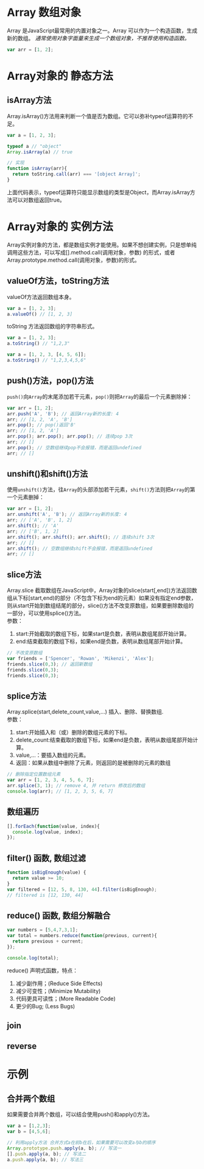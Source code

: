 # Array 数组对象
Array 是JavaScript最常用的内置对象之一。Array 可以作为一个构造函数，生成新的数组。
*通常使用对象字面量来生成一个数组对象，不推荐使用构造函数。*
```javascript
var arr = [1, 2];
```
# Array对象的 静态方法

## isArray方法

Array.isArray()方法用来判断一个值是否为数组。它可以弥补typeof运算符的不足。
```javascript
var a = [1, 2, 3];

typeof a // "object"
Array.isArray(a) // true

// 实现
function isArray(arr){
  return toString.call(arr) === '[object Array]';
}
```

上面代码表示，typeof运算符只能显示数组的类型是Object，而Array.isArray方法可以对数组返回true。

# Array对象的 实例方法
Array实例对象的方法，都是数组实例才能使用。如果不想创建实例，只是想单纯调用这些方法，可以写成[].method.call(调用对象，参数) 的形式，或者Array.prototype.method.call(调用对象，参数)的形式。

## valueOf方法，toString方法

valueOf方法返回数组本身。
```javascript
var a = [1, 2, 3];
a.valueOf() // [1, 2, 3]
```
toString 方法返回数组的字符串形式。
```javascript
var a = [1, 2, 3];
a.toString() // "1,2,3"

var a = [1, 2, 3, [4, 5, 6]];
a.toString() // "1,2,3,4,5,6"
```

## push()方法，pop()方法
`push()`向`Array`的末尾添加若干元素，`pop()`则把`Array`的最后一个元素删除掉：
```javascript
var arr = [1, 2];
arr.push('A', 'B'); // 返回Array新的长度: 4
arr; // [1, 2, 'A', 'B']
arr.pop(); // pop()返回'B'
arr; // [1, 2, 'A']
arr.pop(); arr.pop(); arr.pop(); // 连续pop 3次
arr; // []
arr.pop(); // 空数组继续pop不会报错，而是返回undefined
arr; // []
```
## unshift()和shift()方法

使用`unshift()`方法，往`Array`的头部添加若干元素，`shift()`方法则把`Array`的第一个元素删掉：
```javascript
var arr = [1, 2];
arr.unshift('A', 'B'); // 返回Array新的长度: 4
arr; // ['A', 'B', 1, 2]
arr.shift(); // 'A'
arr; // ['B', 1, 2]
arr.shift(); arr.shift(); arr.shift(); // 连续shift 3次
arr; // []
arr.shift(); // 空数组继续shift不会报错，而是返回undefined
arr; // []
```
## slice方法
Array.slice 截取数组在JavaScript中，Array对象的slice(start[,end])方法返回数组从下标[start,end)的部分（不包含下标为end的元素）如果没有指定end参数，则从start开始到数组结尾的部分，slice()方法不改变原数组，如果要删除数组的一部分，可以使用splice()方法。  
参数：
  1. start:开始截取的数组下标，如果start是负数，表明从数组尾部开始计算。
  2. end:结束截取的数组下标，如果end是负数，表明从数组尾部开始计算。
```javascript
// 不改变原数组
var friends = ['Spencer', 'Rowan', 'Mikenzi', 'Alex'];
friends.slice(0,3); // 返回新数组
friends.slice(0,3);
friends.slice(0,3);

```
##  splice方法
Array.splice(start,delete_count,value,...) 插入、删除、替换数组.  
参数：
1. start:开始插入和（或）删除的数组元素的下标。
2. delete_count:结束截取的数组下标，如果end是负数，表明从数组尾部开始计算。
3. value,...：要插入数组的元素。
4. 返回：如果从数组中删除了元素，则返回的是被删除的元素的数组
```javascript
// 删除指定位置数组元素
var arr = [1, 2, 3, 4, 5, 6, 7];
arr.splice(3, 1); // remove 4, 并 return 修改后的数组
console.log(arr); // [1, 2, 3, 5, 6, 7]
```
## 数组遍历
```javascript
[].forEach(function(value, index){
  console.log(value, index);
});
```
## filter() 函数, 数组过滤
```javascript
function isBigEnough(value) {
  return value >= 10;
}
var filtered = [12, 5, 8, 130, 44].filter(isBigEnough);
// filtered is [12, 130, 44]
```
## reduce() 函数, 数组分解融合
```javascript
var numbers = [5,4,7,3,1];
var total = numbers.reduce(function(previous, current){
  return previous + current;
});

console.log(total);
```
reduce() 声明式函数，特点：
1. 减少副作用；(Reduce Side Effects)
2. 减少可变性；(Minimize Mutability)
3. 代码更具可读性；(More Readable Code)
4. 更少的Bug; (Less Bugs)
## join
## reverse
# 示例

## 合并两个数组
如果需要合并两个数组，可以结合使用push()和apply()方法。
```javascript
var a = [1,2,3];
var b = [4,5,6];

// 利用apply方法 合并方式a在前b在后，如果需要可以改变a与b的顺序
Array.prototype.push.apply(a, b); // 写法一
[].push.apply(a, b); // 写法二
a.push.apply(a, b); // 写法三
```
